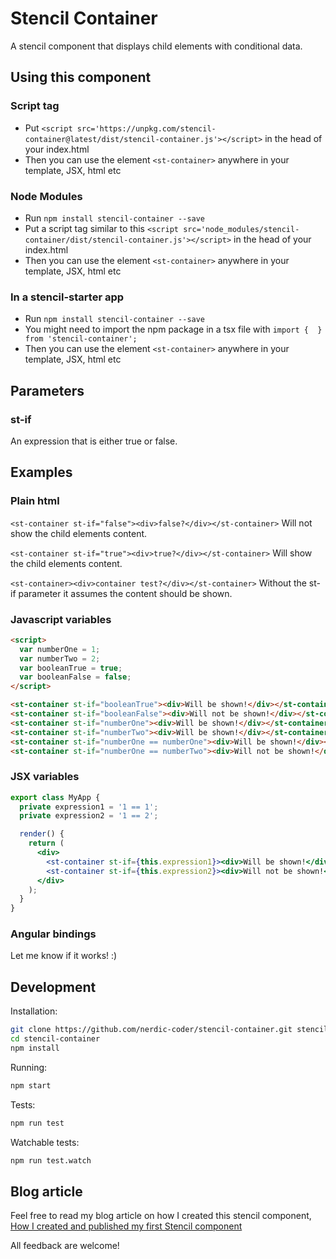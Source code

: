 # Stencil Container
A stencil component that displays child elements with conditional data.

## Using this component

### Script tag

- Put `<script src='https://unpkg.com/stencil-container@latest/dist/stencil-container.js'></script>` in the head of your index.html
- Then you can use the element `<st-container>` anywhere in your template, JSX, html etc

### Node Modules
- Run `npm install stencil-container --save`
- Put a script tag similar to this `<script src='node_modules/stencil-container/dist/stencil-container.js'></script>` in the head of your index.html
- Then you can use the element `<st-container>` anywhere in your template, JSX, html etc

### In a stencil-starter app
- Run `npm install stencil-container --save`
- You might need to import the npm package in a tsx file with `import {  } from 'stencil-container';`
- Then you can use the element `<st-container>` anywhere in your template, JSX, html etc

## Parameters

### st-if

An expression that is either true or false.

## Examples

### Plain html

`<st-container st-if="false"><div>false?</div></st-container>`
Will not show the child elements content.

`<st-container st-if="true"><div>true?</div></st-container>`
Will show the child elements content.

`<st-container><div>container test?</div></st-container>`
Without the st-if parameter it assumes the content should be shown.

### Javascript variables

```html
<script>
  var numberOne = 1;
  var numberTwo = 2;
  var booleanTrue = true;
  var booleanFalse = false;
</script>

<st-container st-if="booleanTrue"><div>Will be shown!</div></st-container>
<st-container st-if="booleanFalse"><div>Will not be shown!</div></st-container>
<st-container st-if="numberOne"><div>Will be shown!</div></st-container>
<st-container st-if="numberTwo"><div>Will be shown!</div></st-container>
<st-container st-if="numberOne == numberOne"><div>Will be shown!</div></st-container>
<st-container st-if="numberOne == numberTwo"><div>Will not be shown!</div></st-container>
```

### JSX variables

```jsx
export class MyApp {
  private expression1 = '1 == 1';
  private expression2 = '1 == 2';

  render() {
    return (
      <div>
        <st-container st-if={this.expression1}><div>Will be shown!</div></st-container>
        <st-container st-if={this.expression2}><div>Will not be shown!</div></st-container>
      </div>
    );
  }
}
```

### Angular bindings

Let me know if it works! :)

## Development

Installation:
```bash
git clone https://github.com/nerdic-coder/stencil-container.git stencil-container
cd stencil-container
npm install
```

Running:
```bash
npm start
```

Tests:
```bash
npm run test
```

Watchable tests:
```bash
npm run test.watch
```

## Blog article

Feel free to read my blog article on how I created this stencil component,
[How I created and published my first Stencil component](https://nerdic-coder.com/2018/05/27/how-i-created-and-published-my-first-stencil-component/)

All feedback are welcome!